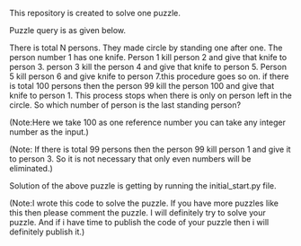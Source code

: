 This repository is created to solve one puzzle.

Puzzle query is as given below.

There is total N persons. They made circle by standing one after one. The person number 1 has one knife. Person 1 kill person 2 and give that knife to person 3. person 3 kill the person 4 and give that knife to person 5. Person 5 kill person 6 and give knife to person 7.this procedure goes so on. if there is total 100 persons then the person 99 kill the person 100 and give that knife to person 1. This process stops when there is only on person left in the circle. So which number of person is the last standing person?

(Note:Here we take 100 as one reference number you can take any integer number as the input.)

(Note: If there is total 99 persons then the person 99 kill person 1 and give it to person 3. So it is not necessary that only even numbers will be eliminated.)

Solution of the above puzzle is getting by running the initial_start.py file.

(Note:I wrote this code to solve the puzzle. If you have more puzzles like this then please comment the puzzle. I will definitely try to solve your puzzle. And if i have time to publish the code of your puzzle then i will definitely publish it.)
